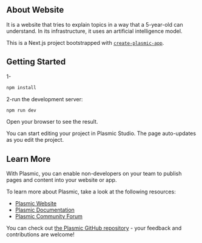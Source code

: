 ## About Website
It is a website that tries to explain topics in a way that a 5-year-old can understand. In its infrastructure, it uses an artificial intelligence model.

This is a Next.js project bootstrapped with [`create-plasmic-app`](https://www.npmjs.com/package/create-plasmic-app).

## Getting Started
1-
```bash
npm install
```
2-run the development server:

```bash
npm run dev
```

Open your browser to see the result.

You can start editing your project in Plasmic Studio. The page auto-updates as you edit the project.

## Learn More

With Plasmic, you can enable non-developers on your team to publish pages and content into your website or app.

To learn more about Plasmic, take a look at the following resources:

- [Plasmic Website](https://www.plasmic.app/)
- [Plasmic Documentation](https://docs.plasmic.app/learn/)
- [Plasmic Community Forum](https://forum.plasmic.app/)

You can check out [the Plasmic GitHub repository](https://github.com/plasmicapp/plasmic) - your feedback and contributions are welcome!
